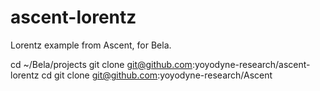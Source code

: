 # ascent-lorentz
Lorentz example from Ascent, for Bela.

  cd ~/Bela/projects
  git clone git@github.com:yoyodyne-research/ascent-lorentz
  cd
  git clone git@github.com:yoyodyne-research/Ascent
